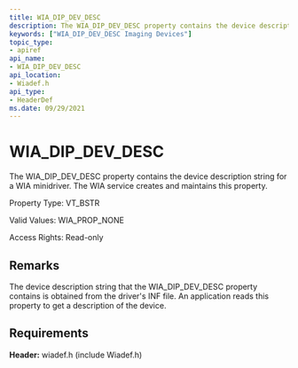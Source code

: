 ```yaml
---
title: WIA_DIP_DEV_DESC
description: The WIA_DIP_DEV_DESC property contains the device description string for a WIA minidriver. The WIA service creates and maintains this property.
keywords: ["WIA_DIP_DEV_DESC Imaging Devices"]
topic_type:
- apiref
api_name:
- WIA_DIP_DEV_DESC
api_location:
- Wiadef.h
api_type:
- HeaderDef
ms.date: 09/29/2021
---
```


# WIA_DIP_DEV_DESC

The WIA_DIP_DEV_DESC property contains the device description string for a WIA minidriver. The WIA service creates and maintains this property.

Property Type: VT_BSTR

Valid Values: WIA_PROP_NONE

Access Rights: Read-only

## Remarks

The device description string that the WIA_DIP_DEV_DESC property contains is obtained from the driver's INF file. An application reads this property to get a description of the device.

## Requirements

**Header:** wiadef.h (include Wiadef.h)
